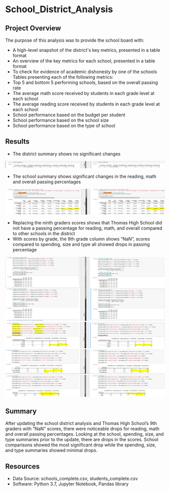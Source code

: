 # School_District_Analysis

## Project Overview

The purpose of this analysis was to provide the school board with:
-	A high-level snapshot of the district's key metrics, presented in a table format
-	An overview of the key metrics for each school, presented in a table format
-	To check for evidence of academic dishonesty by one of the schools
Tables presenting each of the following metrics:
-	Top 5 and bottom 5 performing schools, based on the overall passing rate
-	The average math score received by students in each grade level at each school
-	The average reading score received by students in each grade level at each school
-	School performance based on the budget per student
-	School performance based on the school size 
-	School performance based on the type of school


## Results

-	The district summary shows no significant changes

![District Summary](/District_summary.PNG)
-	The school summary shows significant changes in the reading, math and overall passing percentages

![School Summary](/School_summary.PNG)
-	Replacing the ninth graders scores shows that Thomas High School did not have a passing percentage for reading, math, and overall compared to other schools in the district
-	With scores by grade, the 9th grade column shows “NaN”, scores compared to spending, size and type all showed drops in passing percentage

![Scores By Grade](/Scores_by_grade.PNG)
![Spending Summary](/Spending_summary.PNG)
![Size Summary](/Size_summary.PNG)
![Type Summary](/Type_summary.PNG)

## Summary

After updating the school district analysis and Thomas High School’s 9th graders with “NaN” scores, there were noticeable drops for reading, math and overall passing percentages.  Looking at the school, spending, size, and type summaries prior to the update, there are drops in the scores.  School comparisons showed the most significant drop while the spending, size, and type summaries showed minimal drops.

## Resources
- Data Source: schools_complete.csv, students_complete.csv
- Software: Python 3.7, Jupyter Notebook, Pandas library
